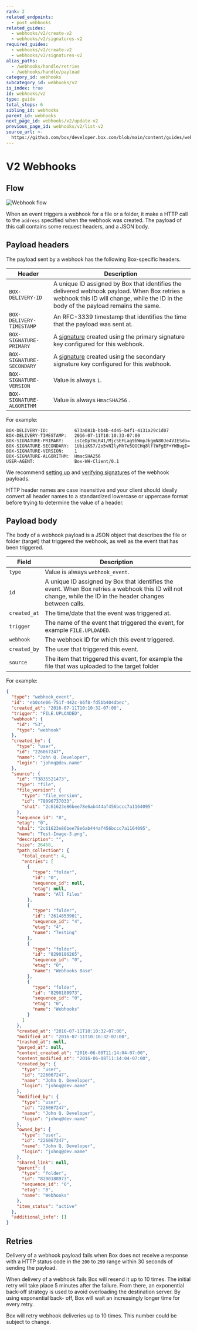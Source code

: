 ```yaml
---
rank: 2
related_endpoints:
  - post_webhooks
related_guides:
  - webhooks/v2/create-v2
  - webhooks/v2/signatures-v2
required_guides:
  - webhooks/v2/create-v2
  - webhooks/v2/signatures-v2
alias_paths:
  - /webhooks/handle/retries
  - /webhooks/handle/payload
category_id: webhooks
subcategory_id: webhooks/v2
is_index: true
id: webhooks/v2
type: guide
total_steps: 6
sibling_id: webhooks
parent_id: webhooks
next_page_id: webhooks/v2/update-v2
previous_page_id: webhooks/v2/list-v2
source_url: >-
  https://github.com/box/developer.box.com/blob/main/content/guides/webhooks/v2/index.md
---
```

# V2 Webhooks

## Flow

<ImageFrame center width="400" shadow border>

![Webhook flow](../images/webhook.png)

</ImageFrame>

When an event triggers a webhook for a file or a folder, it make a HTTP call to the
`address` specified when the webhook was created. The payload of this call
contains some request headers, and a JSON body.

## Payload headers

The payload sent by a webhook has the following Box-specific headers.

<!-- markdownlint-disable line-length -->

| Header                    | Description                                                                                                                                                                          |
| ------------------------- | ------------------------------------------------------------------------------------------------------------------------------------------------------------------------------------ |
| `BOX-DELIVERY-ID`         | A unique ID assigned by Box that identifies the delivered webhook payload. When Box retries a webhook this ID will change, while the ID in the body of the payload remains the same. |
| `BOX-DELIVERY-TIMESTAMP`  | An RFC-3339 timestamp that identifies the time that the payload was sent at.                                                                                                         |
| `BOX-SIGNATURE-PRIMARY`   | A [signature][verify_sigs] created using the primary signature key configured for this webhook.                                                                                                     |
| `BOX-SIGNATURE-SECONDARY` | A [signature][verify_sigs] created using the secondary signature key configured for this webhook.                                                                                                   |
| `BOX-SIGNATURE-VERSION`   | Value is always `1`.                                                                                                                                                                 |
| `BOX-SIGNATURE-ALGORITHM` | Value is always `HmacSHA256` .                                                                                                                                                       |

<!-- markdownlint-enable line-length -->

For example:

```shell
BOX-DELIVERY-ID:          673a081b-bb4b-4d45-b4f1-4131a29c1d07
BOX-DELIVERY-TIMESTAMP:   2016-07-11T10:10:33-07:00
BOX-SIGNATURE-PRIMARY:    isCeDp7mLR41/MjcSEFLag9bWmpJkgmN80Je4VIESdo=
BOX-SIGNATURE-SECONDARY:  1UbiiKS7/2o5vNIlyMh7e5QGCHq8lflWFgEF+YWBugI=
BOX-SIGNATURE-VERSION:    1
BOX-SIGNATURE-ALGORITHM:  HmacSHA256
USER-AGENT:               Box-WH-Client/0.1
```

<Message type='notice'>

We recommend [setting up][setup_sigs] and [verifying signatures][verify_sigs]
of the webhook payloads.

</Message>

<Message warning>

HTTP header names are case insensitive and your client should ideally convert
all header names to a standardized lowercase or uppercase format before trying
to determine the value of a header.

</Message>

## Payload body

The body of a webhook payload is a JSON object that describes the file or folder
(target) that triggered the webhook, as well as the event that has been
triggered.

<!-- markdownlint-disable line-length -->

| Field        | Description                                                                                                                                                  |
| ------------ | ------------------------------------------------------------------------------------------------------------------------------------------------------------ |
| `type`       | Value is always `webhook_event`.                                                                                                                             |
| `id`         | A unique ID assigned by Box that identifies the event. When Box retries a webhook this ID will not change, while the ID in the header changes between calls. |
| `created_at` | The time/date that the event was triggered at.                                                                                                               |
| `trigger`    | The name of the event that triggered the event, for example `FILE.UPLOADED`.                                                                                 |
| `webhook`    | The webhook ID for which this event triggered.                                                                                                                  |
| `created_by` | The user that triggered this event.                                                                                                                          |
| `source`     | The item that triggered this event, for example the file that was uploaded to the target folder                                                              |

<!-- markdownlint-enable line-length -->

For example:

```json
{
  "type": "webhook_event",
  "id": "eb0c4e06-751f-442c-86f8-fd5bb404dbec",
  "created_at": "2016-07-11T10:10:32-07:00",
  "trigger": "FILE.UPLOADED",
  "webhook": {
    "id": "53",
    "type": "webhook"
  },
  "created_by": {
    "type": "user",
    "id": "226067247",
    "name": "John Q. Developer",
    "login": "johnq@dev.name"
  },
  "source": {
    "id": "73835521473",
    "type": "file",
    "file_version": {
      "type": "file_version",
      "id": "78096737033",
      "sha1": "2c61623e86bee78e6ab444af456bccc7a1164095"
    },
    "sequence_id": "0",
    "etag": "0",
    "sha1": "2c61623e86bee78e6ab444af456bccc7a1164095",
    "name": "Test-Image-3.png",
    "description": "",
    "size": 26458,
    "path_collection": {
      "total_count": 4,
      "entries": [
        {
          "type": "folder",
          "id": "0",
          "sequence_id": null,
          "etag": null,
          "name": "All Files"
        },
        {
          "type": "folder",
          "id": "2614853901",
          "sequence_id": "4",
          "etag": "4",
          "name": "Testing"
        },
        {
          "type": "folder",
          "id": "8290186265",
          "sequence_id": "0",
          "etag": "0",
          "name": "Webhooks Base"
        },
        {
          "type": "folder",
          "id": "8290188973",
          "sequence_id": "0",
          "etag": "0",
          "name": "Webhooks"
        }
      ]
    },
    "created_at": "2016-07-11T10:10:32-07:00",
    "modified_at": "2016-07-11T10:10:32-07:00",
    "trashed_at": null,
    "purged_at": null,
    "content_created_at": "2016-06-08T11:14:04-07:00",
    "content_modified_at": "2016-06-08T11:14:04-07:00",
    "created_by": {
      "type": "user",
      "id": "226067247",
      "name": "John Q. Developer",
      "login": "johnq@dev.name"
    },
    "modified_by": {
      "type": "user",
      "id": "226067247",
      "name": "John Q. Developer",
      "login": "johnq@dev.name"
    },
    "owned_by": {
      "type": "user",
      "id": "226067247",
      "name": "John Q. Developer",
      "login": "johnq@dev.name"
    },
    "shared_link": null,
    "parent": {
      "type": "folder",
      "id": "8290188973",
      "sequence_id": "0",
      "etag": "0",
      "name": "Webhooks"
    },
    "item_status": "active"
  },
  "additional_info": []
}
```

## Retries

<!--alex ignore failed-->

Delivery of a webhook payload fails when Box does not receive a response with a
HTTP status code in the `200` to `299` range within 30 seconds of sending the
payload.

<!--alex ignore failure-->

When delivery of a webhook fails Box will resend it up to 10 times. The
initial retry will take place 5 minutes after the failure. From there, an
exponential back-off strategy is used to avoid overloading the destination
server. By using exponential back- off, Box will wait an increasingly longer
time for every retry.

<Message type='notice'>

Box will retry webhook deliveries up to 10 times. This number could be subject
to change.

</Message>

[setup_sigs]: g://webhooks/v2/signatures-v2
[verify_sigs]: g://webhooks/v2/signatures-v2